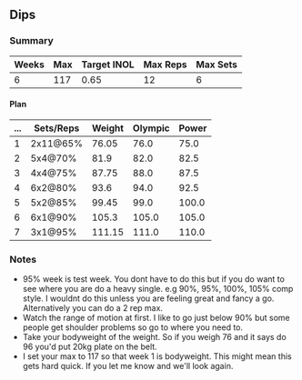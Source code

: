 ## Dips

### Summary

Weeks | Max | Target INOL | Max Reps | Max Sets
--- | --- | --- | --- | ---
6 | 117 | 0.65 | 12 | 6

#### Plan

 ... | Sets/Reps | Weight | Olympic | Power
--- | --- | --- | --- | ---
1 | 2x11@65% | 76.05 | 76.0 | 75.0
2 | 5x4@70% | 81.9 | 82.0 | 82.5
3 | 4x4@75% | 87.75 | 88.0 | 87.5
4 | 6x2@80% | 93.6 | 94.0 | 92.5
5 | 5x2@85% | 99.45 | 99.0 | 100.0
6 | 6x1@90% | 105.3 | 105.0 | 105.0
7 | 3x1@95% | 111.15 | 111.0 | 110.0

### Notes

- 95% week is test week. You dont have to do this but if you do want to see where you are do a heavy single. e.g 90%, 95%, 100%, 105% comp style. I wouldnt do this unless you are feeling great and fancy a go. Alternatively you can do a 2 rep max.
- Watch the range of motion at first. I like to go just below 90% but some people get shoulder problems so go to where you need to.
- Take your bodyweight of the weight. So if you weigh 76 and it says do 96 you'd put 20kg plate on the belt.
- I set your max to 117 so that week 1 is bodyweight. This might mean this gets hard quick. If you let me know and we'll look again.


